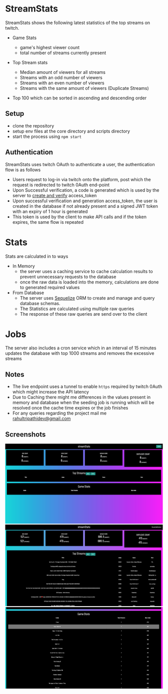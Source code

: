 # StreamStats

StreamStats shows the following latest statistics of the top streams on twitch.

-   Game Stats
	-  game's highest viewer count
	-  total number of streams currently present
- Top Stream stats
	-   Median amount of viewers for all streams
	-   Streams with an odd number of viewers
	-   Streams with an even number of viewers
    -   Streams with the same amount of viewers (Duplicate Streams)
      
- Top 100 which can be sorted in ascending and descending order 

## Setup
 - clone the repository 
 - setup env files at the core directory and scripts directory
 - start the process using `npm start`
## Authentication
StreamStats uses twitch OAuth to authenticate a user, the authentication flow is as follows 
	
 - Users request to log-in via twitch onto the platform, post which the request is redirected to twitch 0Auth end-point
- Upon Successful verification, a code is generated which is used by the server to [create and verify](https://dev.twitch.tv/docs/authentication/getting-tokens-oauth#oauth-authorization-code-flow) access_token   
- Upon successful verification and generation access_token, the user is created in the database if not already present and a signed JWT token with an expiry of 1 hour is generated
- This token is used by the client to make API calls and if the token expires, the same flow is repeated  

# Stats
Stats are calculated in to ways 

 - In Memory
	 - the server uses a caching service to cache calculation results to prevent unnecessary  requests to the database 
	 - once the raw data is loaded into the memory, calculations are done to generated required values
 - From Database
	 - The server uses [Sequelize](https://sequelize.org/) ORM to create and manage and query database schemas.
	 - The Statistics are calculated using multiple raw queries
	 - The response of these raw queries are send over to the client   

# Jobs
 The server also includes a cron service which in an interval of 15 minutes updates the database with top 1000 streams and removes the excessive streams

## Notes
- The live endpoint uses a tunnel to enable `https` required by twitch 0Auth which might increase the API latency 
- Due to Caching there might me differences in the values present in memory and database when the seeding job is running which will be resolved once the cache time expires or the job finishes
- For any queries regarding the project mail me rahultripathidev@gmail.com

## Screenshots
![enter image description here](https://raw.githubusercontent.com/rahul0tripathi/streamStats/master/static/img/1.png)![enter image description here](https://raw.githubusercontent.com/rahul0tripathi/streamStats/master/static/img/3.png)
![enter image description here](https://raw.githubusercontent.com/rahul0tripathi/streamStats/master/static/img/0.png)